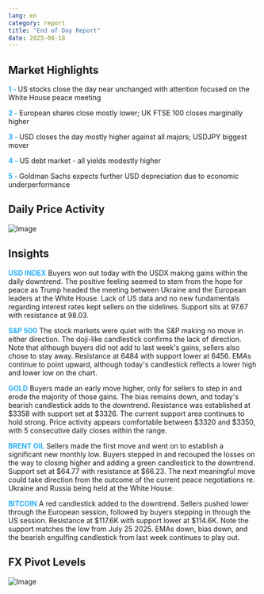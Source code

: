 ```yaml
---
lang: en
category: report
title: "End of Day Report"
date: 2025-08-18
---
```



<h2>Market Highlights</h2>
<strong style="color: #2caef7;">1 - </strong> US stocks close the day near unchanged with attention focused on the White House peace meeting


<strong style="color: #2caef7;">2 - </strong> European shares close mostly lower; UK FTSE 100 closes marginally higher

<strong style="color: #2caef7;">3 - </strong> USD closes the day mostly higher against all majors; USDJPY biggest mover

<strong style="color: #2caef7;">4 - </strong> US debt market - all yields modestly higher

<strong style="color: #2caef7;">5 - </strong> Goldman Sachs expects further USD depreciation due to economic underperformance




<h2>Daily Price Activity</h2>
<img src="https://markleighedu.github.io/img/Aug-2025/18-Aug-2025/price.jpg" alt="Image"/>

<h2>Insights</h2>
<strong style="color: #2caef7;">USD INDEX</strong> Buyers won out today with the USDX making gains within the daily downtrend. The positive feeling seemed to stem from the hope for peace as Trump headed the meeting between Ukraine and the European leaders at the White House. Lack of US data and no new fundamentals regarding interest rates kept sellers on the sidelines. Support sits at 97.67 with resistance at 98.03. 

<strong style="color: #2caef7;">S&P 500</strong> The stock markets were quiet with the S&P making no move in either direction. The doji-like candlestick confirms the lack of direction. Note that although buyers did not add to last week's gains, sellers also chose to stay away. Resistance at 6484 with support lower at 6456. EMAs continue to point upward, although today's candlestick reflects a lower high and lower low on the chart.

<strong style="color: #2caef7;">GOLD</strong> Buyers made an early move higher, only for sellers to step in and erode the majority of those gains. The bias remains down, and today's bearish candlestick adds to the downtrend. Resistance was established at $3358 with support set at $3326. The current support area continues to hold strong. Price activity appears comfortable between $3320 and $3350, with 5 consecutive daily closes within the range. 

<strong style="color: #2caef7;">BRENT OIL</strong> Sellers made the first move and went on to establish a significant new monthly low. Buyers stepped in and recouped the losses on the way to closing higher and adding a green candlestick to the downtrend. Support set at $64.77 with resistance at $66.23. The next meaningful move could take direction from the outcome of the current peace negotiations re. Ukraine and Russia being held at the White House. 

<strong style="color: #2caef7;">BITCOIN</strong> A red candlestick added to the downtrend. Sellers pushed lower through the European session, followed by buyers stepping in through the US session. Resistance at $117.6K with support lower at $114.6K. Note the support matches the low from July 25 2025. EMAs down, bias down, and the bearish engulfing candlestick from last week continues to play out.



<h2>FX Pivot Levels</h2>
<img src="https://markleighedu.github.io/img/Aug-2025/18-Aug-2025/pivot.jpg" alt="Image"/>